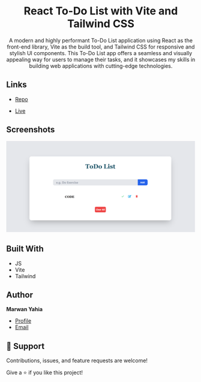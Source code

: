 <h1 align="center">React To-Do List with Vite and Tailwind CSS</h1>


<p align="center">A modern and highly performant To-Do List application using React as the front-end library, Vite as the build tool, and Tailwind CSS for responsive and stylish UI components. This To-Do List app offers a seamless and visually appealing way for users to manage their tasks, and it showcases my skills in building web applications with cutting-edge technologies.</p>



## Links

- [Repo](https://github.com/Marwan-11/to-do-react.git)

- [Live](https://to-do-react-8d6ozk1ew-marwan-yahias-projects.vercel.app/)

## Screenshots

![](/reactToDo.png)


## Built With


- JS
- Vite
- Tailwind

## Author

**Marwan Yahia**

- [Profile](https://github.com/Marwan-11 "Marwan Yahia")
- [Email](mailto:marwanyahia151@gmail.com?subject=Hi "Hi!")


## 🤝 Support

Contributions, issues, and feature requests are welcome!

Give a ⭐️ if you like this project!









